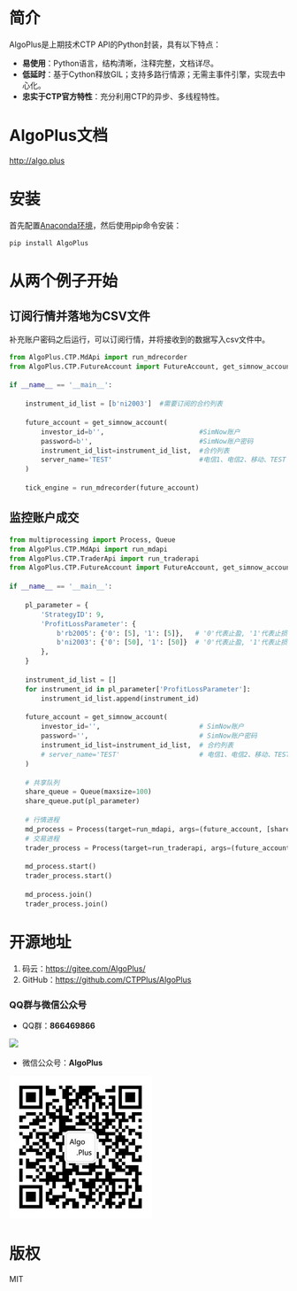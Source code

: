 # 简介
AlgoPlus是上期技术CTP API的Python封装，具有以下特点：
* **易使用**：Python语言，结构清晰，注释完整，文档详尽。
* **低延时**：基于Cython释放GIL；支持多路行情源；无需主事件引擎，实现去中心化。
* **忠实于CTP官方特性**：充分利用CTP的异步、多线程特性。

# AlgoPlus文档
<http://algo.plus>

# 安装
首先配置[Anaconda环境](http://algo.plus/python/install-anaconda.html)，然后使用pip命令安装：
```
pip install AlgoPlus
```

# 从两个例子开始

## 订阅行情并落地为CSV文件
补充账户密码之后运行，可以订阅行情，并将接收到的数据写入csv文件中。
```python
from AlgoPlus.CTP.MdApi import run_mdrecorder
from AlgoPlus.CTP.FutureAccount import FutureAccount, get_simnow_account

if __name__ == '__main__':

    instrument_id_list = [b'ni2003']  #需要订阅的合约列表

    future_account = get_simnow_account(
        investor_id=b'',                        #SimNow账户
        password=b'',                           #SimNow账户密码
        instrument_id_list=instrument_id_list,  #合约列表
        server_name='TEST'                      #电信1、电信2、移动、TEST
    )

    tick_engine = run_mdrecorder(future_account)
```
## 监控账户成交
```python
from multiprocessing import Process, Queue
from AlgoPlus.CTP.MdApi import run_mdapi
from AlgoPlus.CTP.TraderApi import run_traderapi
from AlgoPlus.CTP.FutureAccount import FutureAccount, get_simnow_account

if __name__ == '__main__':

    pl_parameter = {
        'StrategyID': 9,
        'ProfitLossParameter': {
            b'rb2005': {'0': [5], '1': [5]},   # '0'代表止盈, '1'代表止损
            b'ni2003': {'0': [50], '1': [50]}  # '0'代表止盈, '1'代表止损
        },
    }

    instrument_id_list = []
    for instrument_id in pl_parameter['ProfitLossParameter']:
        instrument_id_list.append(instrument_id)

    future_account = get_simnow_account(
        investor_id='',                         # SimNow账户
        password='',                            # SimNow账户密码
        instrument_id_list=instrument_id_list,  # 合约列表
        # server_name='TEST'                    # 电信1、电信2、移动、TEST
    )

    # 共享队列
    share_queue = Queue(maxsize=100)
    share_queue.put(pl_parameter)

    # 行情进程
    md_process = Process(target=run_mdapi, args=(future_account, [share_queue]))
    # 交易进程
    trader_process = Process(target=run_traderapi, args=(future_account, share_queue))

    md_process.start()
    trader_process.start()

    md_process.join()
    trader_process.join()
```

# 开源地址
1. 码云：<https://gitee.com/AlgoPlus/>
2. GitHub：<https://github.com/CTPPlus/AlgoPlus>

### QQ群与微信公众号
 * QQ群：**866469866**
 
![](./img/QQ群866469866.png)

 * 微信公众号：**AlgoPlus**
 
![](./img/微信公众号AlgoPlus.jpg)

# 版权
MIT